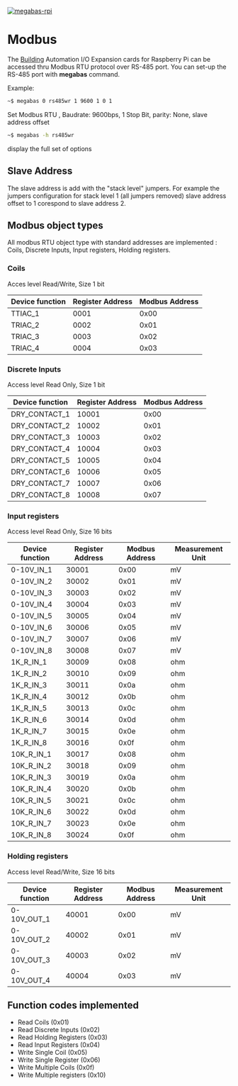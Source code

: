 [![megabas-rpi](readmeres/sequent.jpg)](https://sequentmicrosystems.com/index.php?route=product/product&path=33&product_id=65)

# Modbus

The [Building](https://sequentmicrosystems.com/index.php?route=product/product&path=33&product_id=65) Automation I/O Expansion cards for Raspberry Pi can be accessed thru Modbus RTU protocol over RS-485 port.
You can set-up the RS-485 port with **megabas** command.

Example:
```bash
~$ megabas 0 rs485wr 1 9600 1 0 1
```
Set Modbus RTU , Baudrate: 9600bps, 1 Stop Bit,  parity: None, slave address offset
```bash
~$ megabas -h rs485wr
```
display the full set of options

## Slave Address
The slave address is add with the "stack level" jumpers. For example the jumpers configuration for stack level 1  (all jumpers removed) slave address offset to 1 corespond to slave address 2.

## Modbus object types
All modbus RTU object type with standard addresses are implemented : Coils, Discrete Inputs, Input registers, Holding registers.

### Coils

Acces level Read/Write, Size 1 bit

| Device function | Register Address | Modbus Address |
| --- | --- | --- |
| TTIAC_1 | 0001 | 0x00 |
| TRIAC_2 | 0002 | 0x01 |
| TRIAC_3 | 0003 | 0x02 |
| TRIAC_4 | 0004 | 0x03 |

### Discrete Inputs

Access level Read Only, Size 1 bit

| Device function | Register Address | Modbus Address |
| --- | --- | --- |
| DRY_CONTACT_1 | 10001 | 0x00 |
| DRY_CONTACT_2 | 10002 | 0x01 |
| DRY_CONTACT_3 | 10003 | 0x02 |
| DRY_CONTACT_4 | 10004 | 0x03 |
| DRY_CONTACT_5 | 10005 | 0x04 |
| DRY_CONTACT_6 | 10006 | 0x05 |
| DRY_CONTACT_7 | 10007 | 0x06 |
| DRY_CONTACT_8 | 10008 | 0x07 |

### Input registers

Access level Read Only, Size 16 bits

| Device function | Register Address | Modbus Address | Measurement Unit |
| --- | --- | --- | --- |
| 0-10V_IN_1 | 30001 | 0x00 | mV |
| 0-10V_IN_2 | 30002 | 0x01 | mV |
| 0-10V_IN_3 | 30003 | 0x02 | mV |
| 0-10V_IN_4 | 30004 | 0x03 | mV |
| 0-10V_IN_5 | 30005 | 0x04 | mV |
| 0-10V_IN_6 | 30006 | 0x05 | mV |
| 0-10V_IN_7 | 30007 | 0x06 | mV |
| 0-10V_IN_8 | 30008 | 0x07 | mV |
| 1K_R_IN_1 | 30009 | 0x08 | ohm |
| 1K_R_IN_2 | 30010 | 0x09 | ohm |
| 1K_R_IN_3 | 30011 | 0x0a | ohm |
| 1K_R_IN_4 | 30012 | 0x0b | ohm |
| 1K_R_IN_5 | 30013 | 0x0c | ohm |
| 1K_R_IN_6 | 30014 | 0x0d | ohm |
| 1K_R_IN_7 | 30015 | 0x0e | ohm |
| 1K_R_IN_8 | 30016 | 0x0f | ohm |
| 10K_R_IN_1 | 30017 | 0x08 | ohm |
| 10K_R_IN_2 | 30018 | 0x09 | ohm |
| 10K_R_IN_3 | 30019 | 0x0a | ohm |
| 10K_R_IN_4 | 30020 | 0x0b | ohm |
| 10K_R_IN_5 | 30021 | 0x0c | ohm |
| 10K_R_IN_6 | 30022 | 0x0d | ohm |
| 10K_R_IN_7 | 30023 | 0x0e | ohm |
| 10K_R_IN_8 | 30024 | 0x0f | ohm |

### Holding registers

Access level Read/Write, Size 16 bits

| Device function | Register Address | Modbus Address | Measurement Unit |
| --- | --- | --- | --- |
| 0-10V_OUT_1 | 40001 | 0x00 | mV |
| 0-10V_OUT_2 | 40002 | 0x01 | mV |
| 0-10V_OUT_3 | 40003 | 0x02 | mV |
| 0-10V_OUT_4 | 40004 | 0x03 | mV |



## Function codes implemented

* Read Coils (0x01)
* Read Discrete Inputs (0x02)
* Read Holding Registers (0x03)
* Read Input Registers (0x04)
* Write Single Coil (0x05)
* Write Single Register (0x06)
* Write Multiple Coils (0x0f)
* Write Multiple registers (0x10)
